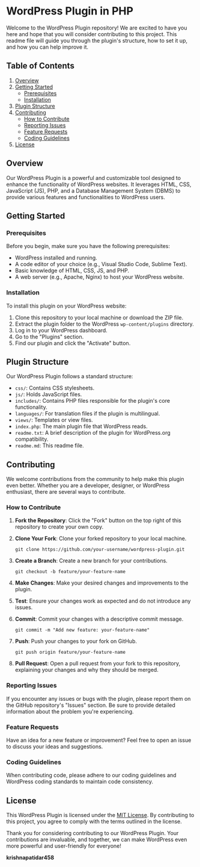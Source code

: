 # WordPress Plugin in PHP

Welcome to the WordPress Plugin repository! We are excited to have you here and hope that you will consider contributing to this project. This readme file will guide you through the plugin's structure, how to set it up, and how you can help improve it.

## Table of Contents

1. [Overview](#overview)
2. [Getting Started](#getting-started)
   - [Prerequisites](#prerequisites)
   - [Installation](#installation)
3. [Plugin Structure](#plugin-structure)
4. [Contributing](#contributing)
   - [How to Contribute](#how-to-contribute)
   - [Reporting Issues](#reporting-issues)
   - [Feature Requests](#feature-requests)
   - [Coding Guidelines](#coding-guidelines)
5. [License](#license)

## Overview

Our WordPress Plugin is a powerful and customizable tool designed to enhance the functionality of WordPress websites. It leverages HTML, CSS, JavaScript (JS), PHP, and a Database Management System (DBMS) to provide various features and functionalities to WordPress users.

## Getting Started

### Prerequisites

Before you begin, make sure you have the following prerequisites:

- WordPress installed and running.
- A code editor of your choice (e.g., Visual Studio Code, Sublime Text).
- Basic knowledge of HTML, CSS, JS, and PHP.
- A web server (e.g., Apache, Nginx) to host your WordPress website.

### Installation

To install this plugin on your WordPress website:

1. Clone this repository to your local machine or download the ZIP file.
2. Extract the plugin folder to the WordPress `wp-content/plugins` directory.
3. Log in to your WordPress dashboard.
4. Go to the "Plugins" section.
5. Find our plugin and click the "Activate" button.

## Plugin Structure

Our WordPress Plugin follows a standard structure:

- `css/`: Contains CSS stylesheets.
- `js/`: Holds JavaScript files.
- `includes/`: Contains PHP files responsible for the plugin's core functionality.
- `languages/`: For translation files if the plugin is multilingual.
- `views/`: Templates or view files.
- `index.php`: The main plugin file that WordPress reads.
- `readme.txt`: A brief description of the plugin for WordPress.org compatibility.
- `readme.md`: This readme file.

## Contributing

We welcome contributions from the community to help make this plugin even better. Whether you are a developer, designer, or WordPress enthusiast, there are several ways to contribute.

### How to Contribute

1. **Fork the Repository**: Click the "Fork" button on the top right of this repository to create your own copy.

2. **Clone Your Fork**: Clone your forked repository to your local machine.

   ```
   git clone https://github.com/your-username/wordpress-plugin.git
   ```

3. **Create a Branch**: Create a new branch for your contributions.

   ```
   git checkout -b feature/your-feature-name
   ```

4. **Make Changes**: Make your desired changes and improvements to the plugin.

5. **Test**: Ensure your changes work as expected and do not introduce any issues.

6. **Commit**: Commit your changes with a descriptive commit message.

   ```
   git commit -m "Add new feature: your-feature-name"
   ```

7. **Push**: Push your changes to your fork on GitHub.

   ```
   git push origin feature/your-feature-name
   ```

8. **Pull Request**: Open a pull request from your fork to this repository, explaining your changes and why they should be merged.

### Reporting Issues

If you encounter any issues or bugs with the plugin, please report them on the GitHub repository's "Issues" section. Be sure to provide detailed information about the problem you're experiencing.

### Feature Requests

Have an idea for a new feature or improvement? Feel free to open an issue to discuss your ideas and suggestions.

### Coding Guidelines

When contributing code, please adhere to our coding guidelines and WordPress coding standards to maintain code consistency.

## License

This WordPress Plugin is licensed under the [MIT License](LICENSE.md). By contributing to this project, you agree to comply with the terms outlined in the license.

Thank you for considering contributing to our WordPress Plugin. Your contributions are invaluable, and together, we can make WordPress even more powerful and user-friendly for everyone!



**krishnapatidar458**